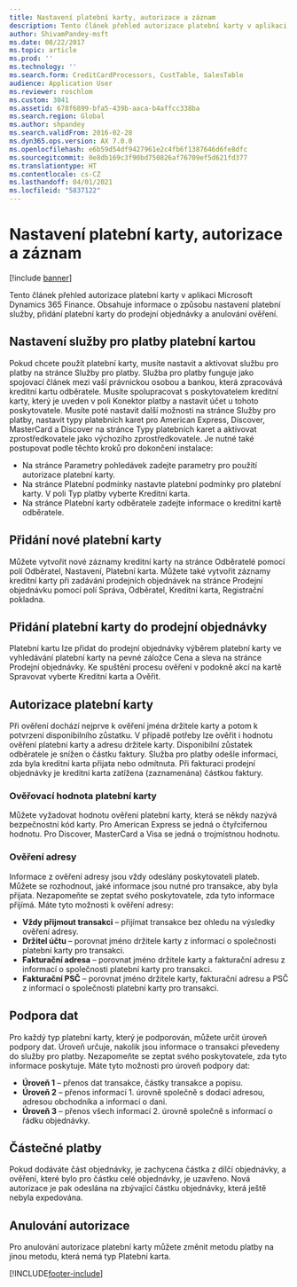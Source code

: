 ```yaml
---
title: Nastavení platební karty, autorizace a záznam
description: Tento článek přehled autorizace platební karty v aplikaci Microsoft Dynamics 365 Finance. Obsahuje informace o způsobu nastavení platební služby, přidání platební karty do prodejní objednávky a anulování ověření.
author: ShivamPandey-msft
ms.date: 08/22/2017
ms.topic: article
ms.prod: ''
ms.technology: ''
ms.search.form: CreditCardProcessors, CustTable, SalesTable
audience: Application User
ms.reviewer: roschlom
ms.custom: 3041
ms.assetid: 678f6899-bfa5-439b-aaca-b4affcc338ba
ms.search.region: Global
ms.author: shpandey
ms.search.validFrom: 2016-02-28
ms.dyn365.ops.version: AX 7.0.0
ms.openlocfilehash: e6b59d54df9427961e2c4fb6f1387646d6fe8dfc
ms.sourcegitcommit: 0e8db169c3f90bd750826af76709ef5d621fd377
ms.translationtype: HT
ms.contentlocale: cs-CZ
ms.lasthandoff: 04/01/2021
ms.locfileid: "5837122"
---
```

# <a name="credit-card-setup-authorization-and-capture"></a>Nastavení platební karty, autorizace a záznam

[!include [banner](../includes/banner.md)]

Tento článek přehled autorizace platební karty v aplikaci Microsoft Dynamics 365 Finance. Obsahuje informace o způsobu nastavení platební služby, přidání platební karty do prodejní objednávky a anulování ověření.

<a name="setting-up-the-credit-card-payment-service"></a>Nastavení služby pro platby platební kartou
------------------------------------------

Pokud chcete použít platební karty, musíte nastavit a aktivovat službu pro platby na stránce Služby pro platby. Služba pro platby funguje jako spojovací článek mezi vaší právnickou osobou a bankou, která zpracovává kreditní kartu odběratele. Musíte spolupracovat s poskytovatelem kreditní karty, který je uveden v poli Konektor platby a nastavit účet u tohoto poskytovatele. Musíte poté nastavit další možnosti na stránce Služby pro platby, nastavit typy platebních karet pro American Express, Discover, MasterCard a Discover na stránce Typy platebních karet a aktivovat zprostředkovatele jako výchozího zprostředkovatele. Je nutné také postupovat podle těchto kroků pro dokončení instalace:
-   Na stránce Parametry pohledávek zadejte parametry pro použití autorizace platební karty.
-   Na stránce Platební podmínky nastavte platební podmínky pro platební karty. V poli Typ platby vyberte Kreditní karta.
-   Na stránce Platební karty odběratele zadejte informace o kreditní kartě odběratele.

## <a name="adding-a-new-credit-card"></a>Přidání nové platební karty
Můžete vytvořit nové záznamy kreditní karty na stránce Odběratelé pomocí polí Odběratel, Nastavení, Platební karta. Můžete také vytvořit záznamy kreditní karty při zadávání prodejních objednávek na stránce Prodejní objednávku pomocí polí Správa, Odběratel, Kreditní karta, Registrační pokladna.

<a name="adding-a-credit-card-to-a-sales-order"></a>Přidání platební karty do prodejní objednávky
-------------------------------------

Platební kartu lze přidat do prodejní objednávky výběrem platební karty ve vyhledávání platební karty na pevné záložce Cena a sleva na stránce Prodejní objednávky. Ke spuštění procesu ověření v podokně akcí na kartě Spravovat vyberte Kreditní karta a Ověřit.

<a name="authorizing-a-credit-card"></a>Autorizace platební karty
-------------------------

Při ověření dochází nejprve k ověření jména držitele karty a potom k potvrzení disponibilního zůstatku. V případě potřeby lze ověřit i hodnotu ověření platební karty a adresu držitele karty. Disponibilní zůstatek odběratele je snížen o částku faktury. Služba pro platby odešle informaci, zda byla kreditní karta přijata nebo odmítnuta. Při fakturaci prodejní objednávky je kreditní karta zatížena (zaznamenána) částkou faktury.

### <a name="card-verification-value"></a>Ověřovací hodnota platební karty

Můžete vyžadovat hodnotu ověření platební karty, která se někdy nazývá bezpečnostní kód karty. Pro American Express se jedná o čtyřcifernou hodnotu. Pro Discover, MasterCard a Visa se jedná o trojmístnou hodnotu.

### <a name="address-verification"></a>Ověření adresy

Informace z ověření adresy jsou vždy odeslány poskytovateli plateb. Můžete se rozhodnout, jaké informace jsou nutné pro transakce, aby byla přijata. Nezapomeňte se zeptat svého poskytovatele, zda tyto informace přijímá. Máte tyto možnosti k ověření adresy:
-   **Vždy přijmout transakci** – přijímat transakce bez ohledu na výsledky ověření adresy.
-   **Držitel účtu** – porovnat jméno držitele karty z informací o společnosti platební karty pro transakci.
-   **Fakturační adresa** – porovnat jméno držitele karty a fakturační adresu z informací o společnosti platební karty pro transakci.
-   **Fakturační PSČ** – porovnat jméno držitele karty, fakturační adresu a PSČ z informací o společnosti platební karty pro transakci.

## <a name="data-support"></a>Podpora dat
Pro každý typ platební karty, který je podporován, můžete určit úroveň podpory dat. Úroveň určuje, nakolik jsou informace o transakci převedeny do služby pro platby. Nezapomeňte se zeptat svého poskytovatele, zda tyto informace poskytuje. Máte tyto možnosti pro úroveň podpory dat:
-   **Úroveň 1** – přenos dat transakce, částky transakce a popisu.
-   **Úroveň 2** – přenos informací 1. úrovně společně s dodací adresou, adresou obchodníka a informací o dani.
-   **Úroveň 3** – přenos všech informací 2. úrovně společně s informací o řádku objednávky.

## <a name="partial-payments"></a>Částečné platby
Pokud dodáváte část objednávky, je zachycena částka z dílčí objednávky, a ověření, které bylo pro částku celé objednávky, je uzavřeno. Nová autorizace je pak odeslána na zbývající částku objednávky, která ještě nebyla expedována.

## <a name="voiding-an-authorization"></a>Anulování autorizace 
Pro anulování autorizace platební karty můžete změnit metodu platby na jinou metodu, která nemá typ Platební karta.







[!INCLUDE[footer-include](../../includes/footer-banner.md)]